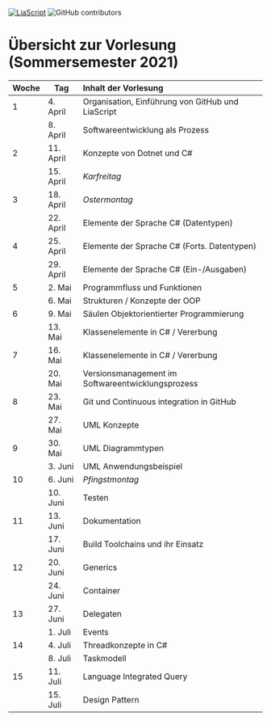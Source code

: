 [![LiaScript](https://raw.githubusercontent.com/LiaScript/LiaScript/master/badges/course.svg)](https://LiaScript.github.io/course/?URL) ![GitHub contributors](https://img.shields.io/github/contributors/TUBAF-IfI-LiaScript/VL_Softwareentwicklung)

# Übersicht zur Vorlesung (Sommersemester 2021)

| Woche | Tag       | Inhalt der Vorlesung                              |
|:----- | --------- |:------------------------------------------------- |
| 1     | 4. April  | Organisation, Einführung von GitHub und LiaScript |
|       | 8. April  | Softwareentwicklung als Prozess                   |
| 2     | 11. April | Konzepte von Dotnet und C#                        |
|       | 15. April | _Karfreitag_                                      |
| 3     | 18. April | _Ostermontag_                                     |
|       | 22. April | Elemente der Sprache C# (Datentypen)              |
| 4     | 25. April | Elemente der Sprache C# (Forts. Datentypen)       |
|       | 29. April | Elemente der Sprache C# (Ein-/Ausgaben)           |
| 5     | 2. Mai    | Programmfluss und Funktionen                      |
|       | 6. Mai    | Strukturen / Konzepte der OOP                     |
| 6     | 9. Mai    | Säulen Objektorientierter Programmierung          |
|       | 13. Mai   | Klassenelemente in C#  / Vererbung                |
| 7     | 16. Mai   | Klassenelemente in C#  / Vererbung                |
|       | 20. Mai   | Versionsmanagement im Softwareentwicklungsprozess |
| 8     | 23. Mai   | Git und Continuous integration in GitHub          |
|       | 27. Mai   | UML Konzepte                                      |
| 9     | 30. Mai   | UML Diagrammtypen                                 |
|       | 3. Juni   | UML Anwendungsbeispiel                            |
| 10    | 6. Juni   | _Pfingstmontag_                                   |
|       | 10. Juni  | Testen                                            |
| 11    | 13. Juni  | Dokumentation                                     |
|       | 17. Juni  | Build Toolchains und ihr Einsatz                  |
| 12    | 20. Juni  | Generics                                          |
|       | 24. Juni  | Container                                         |
| 13    | 27. Juni  | Delegaten                                         |
|       | 1. Juli   | Events                                            |
| 14    | 4. Juli   | Threadkonzepte in C#                              |
|       | 8. Juli   | Taskmodell                                        |
| 15    | 11. Juli  | Language Integrated Query                         |
|       | 15. Juli  | Design Pattern                                    |
